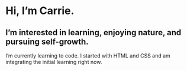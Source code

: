 # Hi, I’m Carrie.
## I’m interested in learning, enjoying nature, and pursuing self-growth.
I’m currently learning to code. I started with HTML and CSS and am integrating the initial learning right now.
<!--
- I'm looking to collaborate on ...
- 📫 How to reach me ...
- 😄 Pronouns: ...
- ⚡ Fun fact: ...
-->

<!---
Cosmiccc-carrie/Cosmiccc-carrie is a ✨ special ✨ repository because its `README.md` (this file) appears on your GitHub profile.
You can click the Preview link to take a look at your changes.
--->
